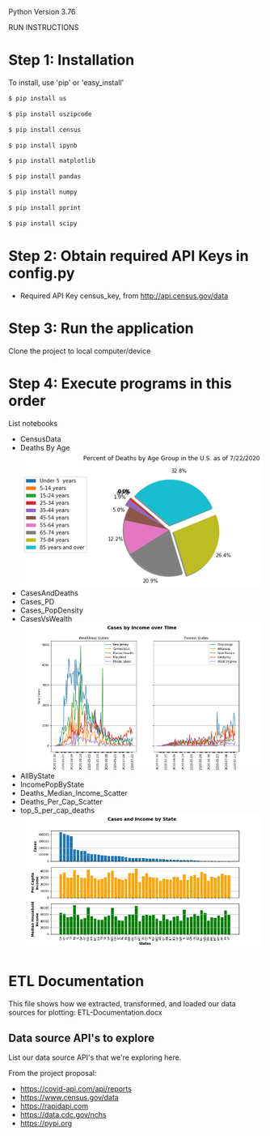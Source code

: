 Python Version 3.76

RUN INSTRUCTIONS

# Step 1: Installation
To install, use 'pip' or 'easy_install'

```bash
$ pip install us
```
```bash
$ pip install uszipcode
```
```bash
$ pip install census
```
```bash
$ pip install ipynb
```
```bash
$ pip install matplotlib
```
```bash
$ pip install pandas
```
```bash
$ pip install numpy
```
```bash
$ pip install pprint
```
```bash
$ pip install scipy
```

# Step 2: Obtain required API Keys in config.py
* Required API Key census_key, from http://api.census.gov/data

# Step 3: Run the application
Clone the project to local computer/device

# Step 4: Execute programs in this order
List notebooks

* CensusData
* Deaths By Age\
![](Images/Percent_Death_US_Age_Group.png)
* CasesAndDeaths
* Cases_PD
* Cases_PopDensity
* CasesVsWealth\
![](Images/NewCases-v-Time.png)
* AllByState
* IncomePopByState
* Deaths_Median_Income_Scatter
* Deaths_Per_Cap_Scatter
* top_5_per_cap_deaths\
![](Images/Cases-PCI-v-State.png)

# ETL Documentation
This file shows how we extracted, transformed, and loaded our data sources for plotting:
ETL-Documentation.docx

## Data source API's to explore
List our data source API's that we're exploring here.

From the project proposal:
* https://covid-api.com/api/reports
* https://www.census.gov/data
* https://rapidapi.com
* https://data.cdc.gov/nchs
* https://pypi.org
